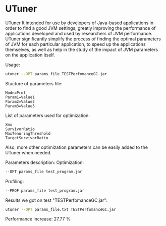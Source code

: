 # UTuner
UTuner It intended for use by developers of Java-based applications in order to find a good JVM settings, greatly improving the performance of applications developed and used by researchers of JVM performance. UTuner significantly simplify the process of finding the optimal parameters of JVM for each particular application, to speed up the applications themselves, as well as help in the study of the impact of JVM parameters on the application itself.

Usage:
```bash
utuner --OPT params_file TESTPerfomanceGC.jar
```
Stucture of parameters file:
```text
Mode=Prof
Param1=Value1
Param2=Value2
Param3=Value3
```
List of parameters used for optimization:
```text
Xmx
SurvivorRatio
MaxTenuringThreshold
TargetSurvivorRatio
```
Also, more other optimization parameters can be easily added to the UTuner when needed.

Parameters description:
Optimization:
```bash
--OPT params_file test_program.jar
```
Profiling:
```bash
--PROF params_file test_program.jar
```

Results we got on test "TESTPerfomanceGC.jar":
```bash
utuner --OPT params_file.txt TESTPerfomanceGC.jar
```

Performance increase: 27.77 %
